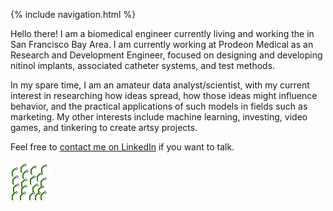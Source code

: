 {% include navigation.html %}

Hello there! I am a biomedical engineer currently living and working the in San Francisco Bay Area. I am currently working at Prodeon Medical as an Research and Development Engineer, focused on designing and developing nitinol implants, associated catheter systems, and test methods. 

In my spare time, I am an amateur data analyst/scientist, with my current interest in researching how ideas spread, how those ideas might influence behavior, and the practical applications of such models in fields such as marketing. My other interests include machine learning, investing, video games, and tinkering to create artsy projects.

Feel free to [contact me on LinkedIn](https://www.linkedin.com/in/kennethcchang/) if you want to talk.

![My helpful screenshot](/assets/WhiteFlowerBloom.gif)

